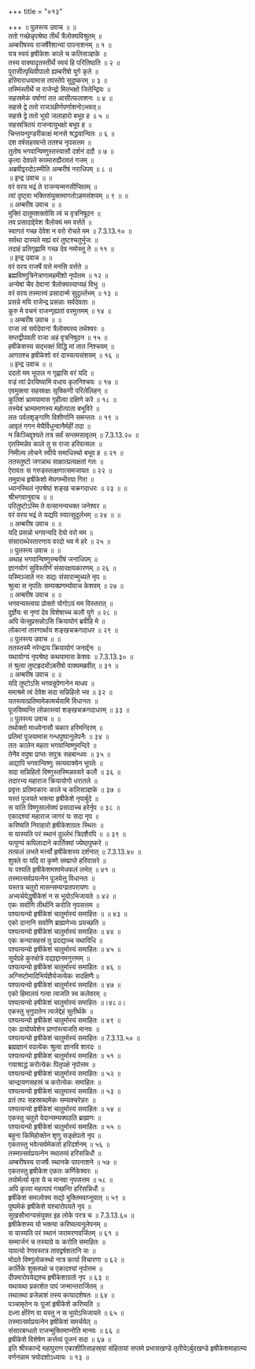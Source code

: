 +++
title = "०१३"

+++
॥ पुलस्त्य उवाच ॥ ॥  
ततो गच्छेन्नृपश्रेष्ठ तीर्थं त्रैलोक्यविश्रुतम् ॥  
अम्बरीषस्य राजर्षेरैशान्यां पापनाशनम् ॥ १ ॥  
यत्र स्वयं हृषीकेशः काले च कलिसञ्ज्ञके ॥  
तस्य वाक्यादृतस्तीर्थे स्वयं हि परितिष्ठति ॥ २ ॥  
पुरासीत्पृथिवीपालो ह्यम्बरीषो युगे कृते ॥  
हरिमाराधयामास तपस्तेपे सुदुष्करम् ॥ ३ ॥  
तस्मिंस्तीर्थे स राजेन्द्रो मितभक्षो जितेन्द्रियः ॥  
सहस्रमेकं वर्षाणां तत आसीत्फलाशनः ॥ ४ ॥  
सहस्रे द्वे ततो राजञ्छीर्णपर्णाशनोऽभवत्॥  
सहस्रे द्वे ततो भूयो जलाहारो बभूव ह ॥ ५ ॥  
सहस्रत्रितयं राजन्वायुभक्षो बभूव ह ॥  
चिन्तयन्पुण्डरीकाक्षं मानसे श्रद्धयान्वितः ॥ ६ ॥  
दश वर्षसहस्रान्ते ततश्च नृपसत्तम ॥  
तुतोष भगवान्विष्णुस्तस्यासौ दर्शनं ददौ ॥ ७ ॥  
कृत्वा देवपते रूपमारुह्यैरावतं गजम् ॥  
अब्रवीद्वरदोऽस्मीति अम्बरीषं नराधिपम् ॥ ८ ॥  
॥ इन्द्र उवाच ॥ ॥  
वरं वरय भद्रं ते राजन्यन्मनसीप्सितम् ॥  
त्वां दृष्ट्वा भक्तिसंयुक्तमागतोऽहमसंशयम् ॥ ९ ॥ ॥  
॥ अम्बरीष उवाच ॥ ॥  
मुक्तिं दातुमशक्तोसि त्वं च वृत्रनिषूदन ॥  
तव प्रसादाद्देवेश त्रैलोक्यं मम वर्त्तते ॥  
स्वागतं गच्छ देवेश न वरो रोचते मम ॥ 7.3.13.१० ॥  
सर्वथा दास्यते मह्यं वरं तुष्टश्चतुर्भुजः ॥  
तदाहं प्रतिगृह्णामि गच्छ देव नमोस्तु ते ॥ ११ ॥  
॥ इन्द्र उवाच ॥ ॥  
वरं वरय राजर्षे यत्ते मनसि वर्त्तते ॥  
ब्रह्मविष्णुत्रिनेत्राणामहमीशो नृपोतम ॥ १२ ॥  
अन्येषां चैव देवानां त्रैलोक्यस्याप्यहं विभुः ॥  
वरं वरय तस्मात्त्वं प्रसादान्मे सुदुर्ल्लभम् ॥ १३ ॥  
प्रसन्ने मयि राजेन्द्र प्रसन्नाः सर्वदेवताः ॥  
कुरु मे वचनं राजन्गृह्यतां वरमुत्तमम् ॥ १४ ॥  
॥ अम्बरीष उवाच ॥ ॥  
राजा त्वं सर्वदेवानां त्रैलोक्यस्य तथेश्वरः ॥  
सप्तद्वीपवती राजा अहं वृत्रनिषूदन ॥ १५ ॥  
हषीकेशस्य सद्भक्तं विद्धि मां तात निश्चयम् ॥  
आगतश्च हृषीकेशो वरं दास्यत्यसंशयम् ॥ १६ ॥  
॥ इन्द्र उवाच ॥ ॥  
ददतो मम भूपाल न गृह्णासि वरं यदि ॥  
वज्रं त्वां प्रेरयिष्यामि वधाय कृतनिश्चयः ॥ १७ ॥  
एवमुक्त्वा सहस्राक्षः सृक्किणी परिलेलिहन् ॥  
कुलिशं भ्रामयामास गृहीत्वा दक्षिणे करे ॥ १८ ॥  
तस्येवं भ्राम्यमाणस्य महोत्पाता बभूविरे ॥  
ततः पर्वतशृङ्गाणि विशीर्णानि समन्ततः ॥ १९ ॥  
आवृतं गगन मेघैर्विधुन्वानैर्महीं तदा ॥  
न किञ्चिद्दृश्यते तत्र सर्वं सन्तमसावृतम् ॥ 7.3.13.२० ॥  
एतस्मिन्नेव काले तु स राजा हरिवत्सलः ॥  
निमील्य लोचने स्वीये समाधिस्थो बभूव ह ॥ २१ ॥  
ततस्तुष्टो जगन्नाथ साक्षात्प्रत्यक्षतां गतः ॥  
ऐरावतः स गरुडस्तत्क्षणात्समजायत ॥ २२ ॥  
तमुवाच हृषीकेशो मेघगम्भीरया गिरा ॥  
ध्यानस्थितं नृपश्रेष्ठं शङ्ख चक्रगदाधरः ॥ २३ ॥ ॥  
श्रीभगवानुवाच ॥ ॥  
परितुष्टोऽस्मि ते वत्सानन्यभक्त जनेश्वर ॥  
वरं वरय भद्रं ते यद्यपि स्यात्सुदुर्लभम् ॥ २४ ॥ ॥  
॥ अम्बरीष उवाच ॥ ॥  
यदि प्रसन्नो भगवन्यदि देयो वरो मम ॥  
संसाराब्धेस्तारणाय वरदो भव मे हरे ॥ २५ ॥  
॥ पुलस्त्य उवाच ॥ ॥  
अथाह भगवान्विष्णुरम्बरीषं जनाधिपम् ॥  
ज्ञानयोगं सुविस्तीर्णं संसारक्षयकारणम् ॥ २६ ॥  
यस्मिञ्जाते नरः सद्यः संसारान्मुच्यते नृप ॥  
श्रुत्वा स नृपतिः सम्यक्प्रणम्योवाच केशवम् ॥ २७ ॥  
॥ अम्बरीष उवाच ॥ ॥  
भगवन्यस्त्वया प्रोक्तो योगोऽयं मम विस्तरात् ॥  
दुर्ज्ञेयः स नृणां देव विशेषाच्च कलौ युगे ॥ २८ ॥  
अपि चेत्सुप्रसन्नोऽसि क्रियायोगं ब्रवीहि मे ॥  
लोकानां तारणार्थाय शङ्खचक्रगदाधर ॥ २९ ॥  
॥ पुलस्त्य उवाच ॥ ॥  
ततस्तस्मै नरेन्द्राय क्रियायोगं जनार्द्दनः ॥  
यथायोग्यं नृपश्रेष्ठ कथयामास केशवः ॥ 7.3.13.३० ॥  
तं श्रुत्वा तुष्टहृदयोंऽबरीषो वाक्यमब्रवीत् ॥ ३१ ॥  
॥ अम्बरीष उवाच ॥ ॥  
यदि तुष्टोऽसि भगवन्रूपेणानेन माधव ॥  
ममाश्रमे त्वं देवेश सदा सन्निहितो भव ॥ ३२ ॥  
यतस्त्वत्प्रतिमामेकामर्चयामि विधानतः ॥  
पूजयिष्यन्ति लोकास्त्वां शङ्खचक्रगदाधरम् ॥ ३३ ॥  
॥ पुलस्त्य उवाच ॥ ॥  
तथोक्तो माधवेनासौ चकार हरिमन्दिरम् ॥  
प्रतिमां पूजयामास गन्धपुष्पानुलेपनैः ॥ ३४ ॥  
ततः कालेन महता भगवान्विष्णुमन्दिरे ॥  
तेनैव वपुषा प्राप्तः सपुत्रः सहबान्धवः ॥ ३५ ॥  
अद्यापि भगवान्विष्णुः सत्यवाक्येन भूपतेः ॥  
सदा सन्निहितो विष्णुस्तस्मिन्नवसरे कलौ ॥ ३६ ॥  
तदारभ्य महाराज क्रियायोगो धरातले ॥  
प्रवृत्तः प्रतिमाकारः काले च कलिसञ्ज्ञके ॥ ३७ ॥  
यस्तं पूजयते भक्त्या हृषीकेशे नृपार्बुदे ॥  
स याति विष्णुसालोक्यं प्रसादाच्च हरेर्नृप ॥ ३८ ॥  
एकादश्यां महाराज जागरं यः सदा नृप ॥  
करिष्यति निराहारो हृषीकेशाग्रतः स्थितः ॥  
स यास्यति परं स्थानं दुर्ल्लभं त्रिदशैरपि ॥ ॥ ३९ ॥  
यत्पुण्यं कपिलादाने कार्तिक्यां ज्येष्ठपुष्करे ॥  
तत्फलं लभते मर्त्त्यो हृषीकेशस्य दर्शनात् ॥ 7.3.13.४० ॥  
शुक्ले वा यदि वा कृष्णे सम्प्राप्ते हरिवासरे ॥  
यः पश्यति हृषीकेशमश्वमेधफलं लभेत् ॥ ४१ ॥  
तस्मात्सर्वप्रयत्नेन पूजयेत्तु विधानतः ॥  
यस्तत्र चतुरो मासन्सम्यग्व्रतपरायणः ॥  
अभ्यर्चयेद्धृषीकेशं न स भूयोऽभिजायते ॥ ४२ ॥  
एकः सर्वाणि तीर्थानि करोति नृपसत्तम ॥  
पश्यत्यन्यो हृषीकेशं चातुर्मास्यं समाहितः ॥ ॥ ४३ ॥  
 एको दानानि सर्वाणि ब्राह्मणेभ्यः प्रयच्छति ॥  
पश्यत्यन्यो हृषीकेशं चातुर्मास्यं समाहितः ॥ ४४ ॥  
एकः कन्यासहस्रं तु प्रदद्याच्च यथाविधि ॥  
पश्यत्यन्यो हृषीकेशं चातुर्मास्यं समाहितः ॥ ४५ ॥  
सूर्यग्रहे कुरुक्षेत्रे दद्याद्दानमनुत्तमम् ॥  
पश्यत्यन्यो हृषीकेशं चातुर्मास्यं समाहितः ॥ ४६ ॥  
अग्निष्टोमादिभिर्यज्ञैर्यजत्येकः सदक्षिणैः॥  
पश्यत्यन्यो हृषीकेशं चातुर्मास्यं समाहितः ॥ ४७ ॥  
एको हिमालयं गत्वा त्यजति स्व कलेवरम् ॥  
पश्यत्यन्यो हषीकेशं चातुर्मास्यं समाहितः ॥।४८॥।  
एकस्तु भृगुपातेन त्यजेद्देहं सुतीर्थके ॥  
पश्यत्यन्यो हृषीकेशं चातुर्मास्यं समाहितः ॥ ४९ ॥  
एकः प्रायोपवेशेन प्राणांस्त्यजति मानवः ॥  
पश्यत्यन्यो हृषीकेशं चातुर्मास्यं समाहितः ॥ 7.3.13.५० ॥  
ब्रह्मज्ञानं वदत्येकः श्रुत्वा ज्ञानवि शारदः ॥  
पश्यत्यन्यो हृषीकेशं चातुर्मास्यं समाहितः ॥ ५१ ॥  
गयाश्राद्धं करोत्येकः पितृपक्षे नृपोत्तम ॥  
पश्यत्यन्यो हृषीकेशं चातुर्मास्यं समाहितः ॥ ५२ ॥  
चान्द्रायणसहस्रं च करोत्येकः समाहितः ॥  
पश्यत्यन्यो हृषीकेशं चातुमास्यं समाहितः ॥ ५३ ॥  
व्रतं तपः सहस्राब्दमेकः सम्यक्चरेन्नरः ॥  
पश्यत्यन्यो हृषीकेशं चातुर्मास्यं समाहितः ॥ ५४ ॥  
एकस्तु चतुरो वेदान्सम्यक्पठति ब्राह्मणः ॥  
पश्यत्यन्यो हृषीकेशं चातुर्मास्यं समाहितः ॥ ५५ ॥  
बहुना किमिहोक्तेन शृणु सङ्क्षेपतो नृप ॥  
एकतस्तु भवेत्सर्वमेकतो हरिदर्शनम् ॥ ५६ ॥  
तस्मात्सर्वप्रयत्नेन स्थातव्यं हरिसन्निधौ ॥  
अम्बरीषस्य राजर्षेः स्थानके पापनाशने ॥ ५७ ॥  
एकतस्तु हृषीकेश एकतः कर्णिकेश्वरः ॥  
तयोर्मर्त्या मृता ये च मानवा नृपसत्तम ॥ ५८ ॥  
अपि कृत्वा महत्पापं गच्छन्ति हरिसन्निधौ ॥  
हृषीकेशं समालोक्य सद्यो मुक्तिमवाप्नुयात् ॥ ५९ ॥  
पुष्पमेकं हृषीकेशे यश्चारोपयते नृप ॥  
सुखसौभाग्यसंयुक्त इह लोके परत्र च ॥ 7.3.13.६० ॥  
हृषीकेशस्य यो भक्त्या करिष्यत्यनुलेपनम् ॥  
स यास्यति परं स्थानं जरामरणवर्जितम् ॥ ६१ ॥  
सम्मार्जनं च तस्याग्रे यः करोति समाहितः ॥  
यावत्यो रेणवस्तत्र तावद्वर्षशतानि सः ॥  
मोदते विष्णुलोकस्थो नात्र कार्या विचारणा ॥ ६२ ॥  
कार्तिके शुक्लपक्षे च एकादश्यां नृपोत्तम ॥  
दीपमारोपयेद्यश्च हृषीकेशाग्रतो नृप ॥ ६३ ॥  
यथायथा प्रकाशेत पापं जन्मान्तरार्जितम् ॥  
तथातथा व्रजेन्नाशं तस्य कायादशेषतः ॥ ६४ ॥  
पञ्चामृतेन यः पूजां हृषीकेशे करिष्यति ॥  
दध्ना क्षीरेण वा यस्तु न स भूयोऽभिजायते ॥ ६५ ॥  
तस्मात्सर्वप्रयत्नेन हृषीकेशं समर्चयेत् ॥  
संसारबन्धतो राजन्मुक्तिमाप्नोति मानवः ॥ ६६ ॥  
हृषीकेशे विशेषेण कर्त्तव्यं पूजनं सदा ॥ ६७ ॥  
इति श्रीस्कान्दे महापुराण एकाशीतिसाहस्र्यां संहितायां सप्तमे प्रभासखण्डे तृतीयेऽर्बुदखण्डे हृषीकेशमाहात्म्य वर्णनन्नाम त्रयोदशोऽध्यायः ॥ १३ ॥